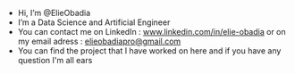-  Hi, I’m @ElieObadia
-  I’m a Data Science and Artificial Engineer
-  You can contact me on LinkedIn : www.linkedin.com/in/elie-obadia
   or on my email adress : elieobadiapro@gmail.com
-  You can find the project that I have worked on here and if you have any question I'm all ears
<!---
ElieObadia/ElieObadia is a ✨ special ✨ repository because its `README.md` (this file) appears on your GitHub profile.
You can click the Preview link to take a look at your changes.
--->
